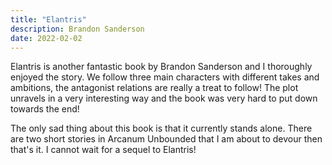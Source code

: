 ```yaml
---
title: "Elantris"
description: Brandon Sanderson
date: 2022-02-02
---
```


Elantris is another fantastic book by Brandon Sanderson and I thoroughly enjoyed the story. We follow three main characters with different takes and ambitions, the antagonist relations are really a treat to follow! The plot unravels in a very interesting way and the book was very hard to put down towards the end!

The only sad thing about this book is that it currently stands alone. There are two short stories in Arcanum Unbounded that I am about to devour then that's it. I cannot wait for a sequel to Elantris!
